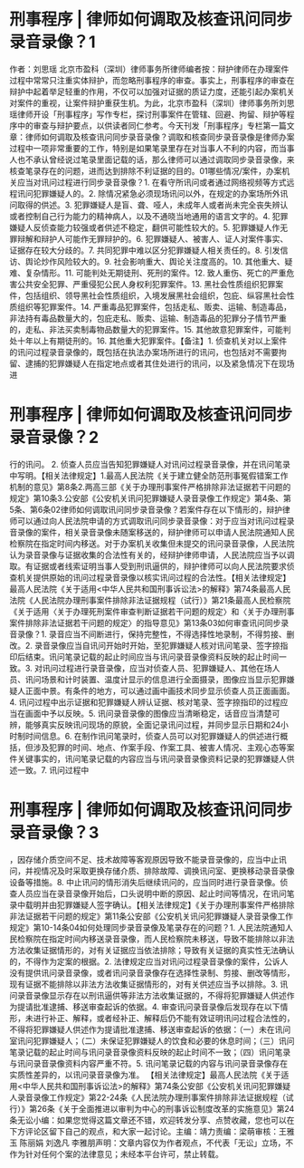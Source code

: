 # 刑事程序 | 律师如何调取及核查讯问同步录音录像？1

作者：刘思瑶 北京市盈科（深圳）律师事务所律师编者按：辩护律师在办理案件过程中常常只注重实体辩护，而忽略刑事程序的审查。事实上，刑事程序的审查在辩护中起着举足轻重的作用，不仅可以加强对证据的质证力度，还能引起办案机关对案件的重视，让案件辩护重获生机。为此，北京市盈科（深圳）律师事务所刘思瑶律师开设「刑事程序」写作专栏，探讨刑事案件在管辖、回避、拘留、辩护等程序中的审查与辩护要点，以供读者同仁参考。今天刊发「刑事程序」专栏第一篇文章：律师如何调取及核查讯问同步录音录像？调取和核查同步录音录像是律师办案过程中一项非常重要的工作，特别是如果笔录里存在对当事人不利的内容，而当事人也不承认曾经说过笔录里面记载的话，那么律师可以通过调取同步录音录像，来核查笔录存在的问题，进而达到排除不利证据的目的。01哪些情况/案件，办案机关应当对讯问过程进行同步录音录像？1. 在看守所讯问或者通过网络视频等方式远程讯问犯罪嫌疑人的。2. 除情况紧急必须现场讯问以外，在规定的办案场所外讯问取得的供述。3. 犯罪嫌疑人是盲、聋、哑人，未成年人或者尚未完全丧失辨认或者控制自己行为能力的精神病人，以及不通晓当地通用的语言文字的。4. 犯罪嫌疑人反侦查能力较强或者供述不稳定，翻供可能性较大的。5. 犯罪嫌疑人作无罪辩解和辩护人可能作无罪辩护的。6. 犯罪嫌疑人、被害人、证人对案件事实、证据存在较大分歧的。7. 共同犯罪中难以区分犯罪嫌疑人相关责任的。8. 引发信访、舆论炒作风险较大的。9. 社会影响重大、舆论关注度高的。10. 其他重大、疑难、复杂情形。11. 可能判处无期徒刑、死刑的案件。12. 致人重伤、死亡的严重危害公共安全犯罪、严重侵犯公民人身权利犯罪案件。13. 黑社会性质组织犯罪案件，包括组织、领导黑社会性质组织，入境发展黑社会组织，包庇、纵容黑社会性质组织等犯罪案件。14. 严重毒品犯罪案件，包括走私、贩卖、运输、制造毒品，非法持有毒品数量大的，包庇走私、贩卖、运输、制造毒品的犯罪分子情节严重的，走私、非法买卖制毒物品数量大的犯罪案件。15. 其他故意犯罪案件，可能判处十年以上有期徒刑的。16. 其他重大犯罪案件。【备注】1. 侦查机关对以上案件的讯问过程录音录像的，既包括在执法办案场所进行的讯问，也包括对不需要拘留、逮捕的犯罪嫌疑人在指定地点或者其住处进行的讯问，以及紧急情况下在现场进

# 刑事程序 | 律师如何调取及核查讯问同步录音录像？2

行的讯问。   2. 侦查人员应当告知犯罪嫌疑人对讯问过程录音录像，并在讯问笔录中写明。【相关法律规定】1.最高人民法院《关于建立健全防范刑事冤假错案工作机制的意见》第8条2.两高三部《关于办理刑事案件严格排除非法证据若干问题的规定》第10条3.公安部《公安机关讯问犯罪嫌疑人录音录像工作规定》第4条、第5条、第6条02律师如何调取讯问同步录音录像？若案件存在以下情形的，辩护律师可以通过向人民法院申请的方式调取讯问同步录音录像：对于应当对讯问过程录音录像的案件，相关录音录像未随案移送的，辩护律师可以申请人民法院通知人民检察院在指定时间内移送。对于办案机关收集但未提交的讯问录音录像，人民法院认为录音录像与证据收集的合法性有关的，经辩护律师申请，人民法院应当予以调取。有证据或者线索证明当事人受到刑讯逼供的，辩护律师可以向人民法院要求侦查机关提供原始的讯问过程录音录像以核实讯问过程的合法性。【相关法律规定】最高人民法院《关于适用<中华人民共和国刑事诉讼法>的解释》第74条最高人民法院《人民法院办理刑事案件排除非法证据规程（试行）》第21条最高人民检察院《关于适用〈关于办理死刑案件审查判断证据若干问题的规定〉和〈关于办理刑事案件排除非法证据若干问题的规定〉的指导意见》第13条03如何审查讯问同步录音录像？1. 录音应当不间断进行，保持完整性，不得选择性地录制，不得剪接、删改。2. 录音录像应当自讯问开始时开始，至犯罪嫌疑人核对讯问笔录、签字捺指印后结束。讯问笔录记载的起止时间应当与讯问录音录像资料反映的起止时间一致。3. 对讯问过程进行录音录像，应当对侦查人员、犯罪嫌疑人、其他在场人员、讯问场景和计时装置、温度计显示的信息进行全面摄录，图像应当显示犯罪嫌疑人正面中景。有条件的地方，可以通过画中画技术同步显示侦查人员正面画面。4. 讯问过程中出示证据和犯罪嫌疑人辨认证据、核对笔录、签字捺指印的过程应当在画面中予以反映。5. 讯问录音录像的图像应当清晰稳定，话音应当清楚可辨，能够真实反映讯问现场的原貌，全面记录讯问过程，并同步显示日期和24小时制时间信息。6. 在制作讯问笔录时，侦查人员可以对犯罪嫌疑人的供述进行概括，但涉及犯罪的时间、地点、作案手段、作案工具、被害人情况、主观心态等案件关键事实的，讯问笔录记载的内容应当与讯问录音录像资料记录的犯罪嫌疑人供述一致。7. 讯问过程中

# 刑事程序 | 律师如何调取及核查讯问同步录音录像？3

，因存储介质空间不足、技术故障等客观原因导致不能录音录像的，应当中止讯问，并视情况及时采取更换存储介质、排除故障、调换讯问室、更换移动录音录像设备等措施。8. 中止讯问的情形消失后继续讯问的，应当同时进行录音录像。侦查人员应当在录音录像开始后，口头说明中断的原因、起止时间等情况，在讯问笔录中载明并由犯罪嫌疑人签字确认。【相关法律规定】《关于办理刑事案件严格排除非法证据若干问题的规定》第11条公安部《公安机关讯问犯罪嫌疑人录音录像工作规定》第10-14条04如何处理同步录音录像及笔录存在的问题？1. 人民法院通知人民检察院在指定时间内移送录音录像，而人民检察院未移送，导致不能排除以非法方法收集证据情形的，对有关证据应当依法排除；导致有关证据的真实性无法确认的，不得作为定案的根据。2. 法律规定应当对讯问过程录音录像的案件，公诉人没有提供讯问录音录像，或者讯问录音录像存在选择性录制、剪接、删改等情形，现有证据不能排除以非法方法收集证据情形的，对有关供述应当予以排除。3. 讯问录音录像显示存在以刑讯逼供等非法方法收集证据的，不得将犯罪嫌疑人供述作为提请批准逮捕、移送审查起诉的依据。4. 审查讯问录音录像后发现存在以下情形，未进行补正、解释，或者经补正、解释后仍不能有效证明讯问过程合法性的，不得将犯罪嫌疑人供述作为提请批准逮捕、移送审查起诉的依据：（一）未在讯问室讯问犯罪嫌疑人；（二）未保证犯罪嫌疑人的饮食和必要的休息时间；（三）讯问笔录记载的起止时间与讯问录音录像资料反映的起止时间不一致；（四）讯问笔录与讯问录音录像资料内容严重不符。5. 讯问笔录记载的内容与讯问录音录像存在实质性差异的，以讯问录音录像为准。 【相关法律规定】最高人民法院《关于适用<中华人民共和国刑事诉讼法>的解释》第74条公安部《公安机关讯问犯罪嫌疑人录音录像工作规定》第22-24条《人民法院办理刑事案件排除非法证据规程（试行）》第26条《关于全面推进以审判为中心的刑事诉讼制度改革的实施意见》第24条无讼小编：如果您觉得这篇文章还不错，欢迎转发分享、点赞收藏，您也可以在下方评论区留下自己的观点，和大家一起讨论。主编：靖力责编：梁萌审核：王雅玉 陈丽娟 刘逸凡 李雅朋声明：文章内容仅为作者观点，不代表「无讼」立场，不作为针对任何个案的法律意见；未经本平台许可，禁止转载。

